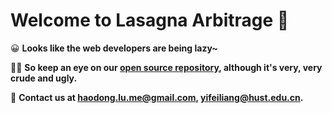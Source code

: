 # Welcome to Lasagna Arbitrage 🎉

😀 **Looks like the web developers are being lazy~**

👨‍🚀 **So keep an eye on our [open source repository](https://github.com/JumboArbitrage), although it's very, very crude and ugly.**

📨 **Contact us at haodong.lu.me@gmail.com, yifeiliang@hust.edu.cn.**
